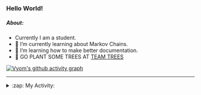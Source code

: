 ### Hello World!

##### About:
- Currently I am a student.
- 🌱 I’m currently learning about Markov Chains.
- 🌱 I’m learning how to make better documentation.
- 🌱 GO PLANT SOME TREES AT [TEAM TREES](https://teamtrees.org/)

[![Vyom's github activity graph](https://activity-graph.herokuapp.com/graph?username=Vyvy-vi)](https://github.com/ashutosh00710/github-readme-activity-graph)

---
<details>
  <summary>:zap: My Activity:</summary>
  
<!--START_SECTION:waka-->
![Code Time](http://img.shields.io/badge/Code%20Time-831%20hrs%202%20mins-blue)

**I'm a Night 🦉** 

```text
🌞 Morning    67 commits     ██░░░░░░░░░░░░░░░░░░░░░░░   8.26% 
🌆 Daytime    200 commits    ██████░░░░░░░░░░░░░░░░░░░   24.66% 
🌃 Evening    278 commits    ████████░░░░░░░░░░░░░░░░░   34.28% 
🌙 Night      266 commits    ████████░░░░░░░░░░░░░░░░░   32.8%

```
📅 **I'm Most Productive on Sunday** 

```text
Monday       72 commits     ██░░░░░░░░░░░░░░░░░░░░░░░   8.88% 
Tuesday      134 commits    ████░░░░░░░░░░░░░░░░░░░░░   16.52% 
Wednesday    122 commits    ███░░░░░░░░░░░░░░░░░░░░░░   15.04% 
Thursday     107 commits    ███░░░░░░░░░░░░░░░░░░░░░░   13.19% 
Friday       108 commits    ███░░░░░░░░░░░░░░░░░░░░░░   13.32% 
Saturday     92 commits     ██░░░░░░░░░░░░░░░░░░░░░░░   11.34% 
Sunday       176 commits    █████░░░░░░░░░░░░░░░░░░░░   21.7%

```


📊 **This Week I Spent My Time On** 

```text
🔥 Editors: 
VS Code                  3 hrs 47 mins       ███████████████████████░░   93.81% 
Vim                      14 mins             █░░░░░░░░░░░░░░░░░░░░░░░░   6.19%

🐱‍💻 Projects: 
palantir                 3 hrs 8 mins        ███████████████████░░░░░░   77.77% 
praise                   34 mins             ███░░░░░░░░░░░░░░░░░░░░░░   14.28% 
Call-Reminders-template  6 mins              ░░░░░░░░░░░░░░░░░░░░░░░░░   2.85% 
Unknown Project          6 mins              ░░░░░░░░░░░░░░░░░░░░░░░░░   2.59% 
discord-bot-army-basic-bo4 mins              ░░░░░░░░░░░░░░░░░░░░░░░░░   1.76%

```


 Last Updated on 07/07/2022 01:33:48 UTC
<!--END_SECTION:waka-->
</details>

